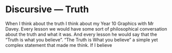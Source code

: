 # Discursive — Truth

When I think about the truth I think about my Year 10 Graphics with Mr Davey. Every lesson we would have some sort of philosophical conversation about the truth and what it was. And every lesson he would say that the “Truth is what you believe”. “The Truth is What you believe” a simple yet complex statement that made me think. If I believe